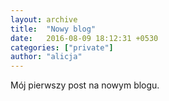 ```yaml
---
layout: archive
title:  "Nowy blog"
date:   2016-08-09 18:12:31 +0530
categories: ["private"]
author: "alicja"
---
```

Mój pierwszy post na nowym blogu.
